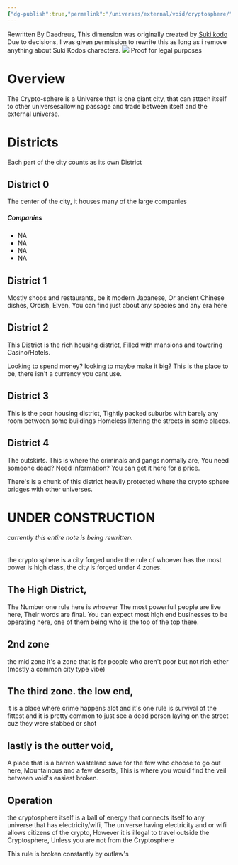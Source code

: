 ```yaml
---
{"dg-publish":true,"permalink":"/universes/external/void/cryptosphere/","created":"2024-06-18T14:51:16.857-05:00","updated":"2024-06-18T21:11:54.227-05:00"}
---
```


Rewritten By Daedreus, This dimension was originally created by [Suki kodo](https://twitter.com/SukiKodo) Due to decisions, I was given permission to rewrite this as long as i remove anything about Suki Kodos characters.
![](https://storage.daedreus.com/Website%20assets/Suki%20kodo%20permission.png)
Proof for legal purposes


# Overview

The Crypto-sphere is a Universe that is one giant city, that can attach itself to other universesallowing passage and trade between itself and the external universe.


# Districts

Each part of the city counts as its own District
##  District 0 
 The center of the city, it houses many of the large companies 
##### Companies
 - NA
 - NA
 - NA
 - NA
## District 1
Mostly shops and restaurants, be it modern Japanese, Or ancient Chinese dishes, Orcish, Elven, You can find just about any species and any era here

## District 2
This District is the rich housing district, Filled with mansions and towering Casino/Hotels. 

Looking to spend money? 
looking to maybe make it big? 
This is the place to be, there isn't a currency you cant use.

## District 3
This is the poor housing district, 
Tightly packed suburbs with barely any room between some buildings
Homeless littering the streets in some places.

## District 4
The outskirts. This is where the criminals and gangs normally are, You need someone dead? Need information? You can get it here for a price.

There's is a chunk of this district heavily protected where the crypto sphere bridges with other universes.
# UNDER CONSTRUCTION
######  currently this entire note is being rewritten.


the crypto sphere is a city forged under the rule of whoever has the most power is high class, the city is forged under 4 zones.

## The High District,

The Number one rule here is whoever The most powerfull people are live here, Their words are final. You can expect most high end businesses to be operating here, one of them being who is the top of the top there.

## 2nd zone

the mid zone it's a zone that is for people who aren't poor but not rich ether (mostly a common city type vibe)

## The third zone. the low end,

it is a place where crime happens alot and it's one rule is survival of the fittest and it is pretty common to just see a dead person laying on the street cuz they were stabbed or shot

## lastly is the outter void,

A place that is a barren wasteland save for the few who choose to go out here, Mountainous and a few deserts, This is where you would find the veil between void's easiest broken.

## Operation

the cryptosphere itself is a ball of energy that connects itself to any universe that has electricity/wifi, The universe having electricity and or wifi allows citizens of the crypto, However it is illegal to travel outside the Cryptosphere, Unless you are not from the Cryptosphere

This rule is broken constantly by outlaw's